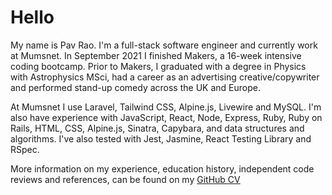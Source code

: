# Hello

My name is Pav Rao. I'm a full-stack software engineer and currently work at Mumsnet. In September 2021 I finished Makers, a 16-week intensive coding bootcamp. Prior to Makers, I graduated with a degree in Physics with Astrophysics MSci, had a career as an advertising creative/copywriter and performed stand-up comedy across the UK and Europe.

At Mumsnet I use Laravel, Tailwind CSS, Alpine.js, Livewire and MySQL. I'm also have experience with JavaScript, React, Node, Express, Ruby, Ruby on Rails, HTML, CSS, Alpine.js, Sinatra, Capybara, and data structures and algorithms. I've also tested with Jest, Jasmine, React Testing Library and RSpec.

More information on my experience, education history, independent code reviews and references, can be found on my [GitHub CV](https://github.com/pav0107/CV/)
